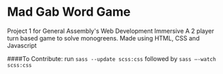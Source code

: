 # Mad Gab Word Game

Project 1 for General Assembly's Web Development Immersive
A 2 player turn based game to solve monogreens.
Made using HTML, CSS and Javascript

####To Contribute:
run `sass --update scss:css`
followed by
`sass —-watch scss:css`